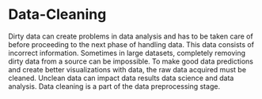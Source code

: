 # Data-Cleaning

Dirty data can create problems in data analysis and has to be taken care of before proceeding to the next phase of handling data. This data consists of incorrect
information. Sometimes in large datasets, completely removing dirty data from a source can be impossible. To make good data predictions and create better 
visualizations with data, the raw data acquired must be cleaned. Unclean data can impact data results data science and data analysis. 
Data cleaning is a part of the data preprocessing stage. 
